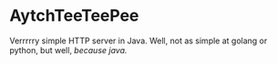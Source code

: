 # AytchTeeTeePee

Verrrrry simple HTTP server in Java. Well, not as simple at golang or python, but well, _because java._
